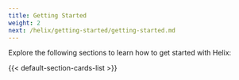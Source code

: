```yaml
---
title: Getting Started
weight: 2
next: /helix/getting-started/getting-started.md
---
```


Explore the following sections to learn how to get started with Helix:

<!--more-->

{{< default-section-cards-list >}}